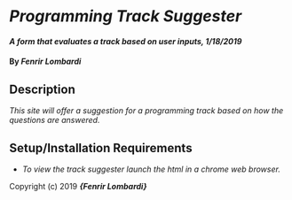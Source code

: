 # _Programming Track Suggester_

#### _A form that evaluates a track based on user inputs, 1/18/2019_

#### By _**Fenrir Lombardi**_

## Description

_This site will offer a suggestion for a programming track based on how the questions are answered._

## Setup/Installation Requirements

* _To view the track suggester launch the html in a chrome web browser._

Copyright (c) 2019 **_{Fenrir Lombardi}_**
